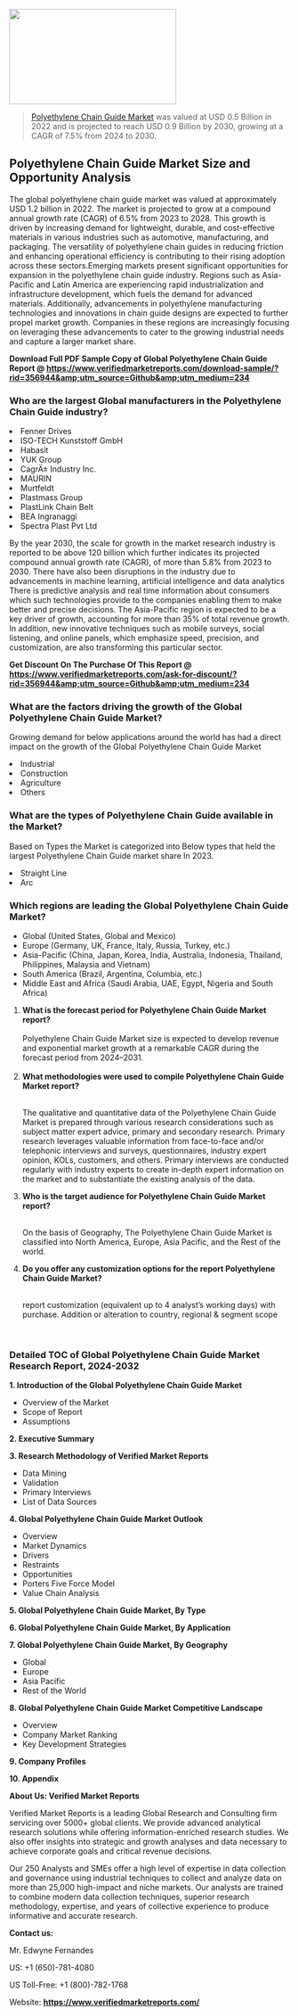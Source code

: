 
<img src="https://ffe5etoiles.com/wp-content/uploads/2024/12/MST1-300x171.png" alt="" width="300" height="171" class="alignnone size-medium wp-image-20088" /><blockquote><p><p><a href="https://www.verifiedmarketreports.com/download-sample/?rid=356944&utm_source=Github&utm_medium=234" target="_blank">Polyethylene Chain Guide Market</a> was valued at USD 0.5 Billion in 2022 and is projected to reach USD 0.9 Billion by 2030, growing at a CAGR of 7.5% from 2024 to 2030.</p></blockquote><p><h2>Polyethylene Chain Guide Market Size and Opportunity Analysis</h2>The global polyethylene chain guide market was valued at approximately USD 1.2 billion in 2022. The market is projected to grow at a compound annual growth rate (CAGR) of 6.5% from 2023 to 2028. This growth is driven by increasing demand for lightweight, durable, and cost-effective materials in various industries such as automotive, manufacturing, and packaging. The versatility of polyethylene chain guides in reducing friction and enhancing operational efficiency is contributing to their rising adoption across these sectors.Emerging markets present significant opportunities for expansion in the polyethylene chain guide industry. Regions such as Asia-Pacific and Latin America are experiencing rapid industrialization and infrastructure development, which fuels the demand for advanced materials. Additionally, advancements in polyethylene manufacturing technologies and innovations in chain guide designs are expected to further propel market growth. Companies in these regions are increasingly focusing on leveraging these advancements to cater to the growing industrial needs and capture a larger market share.</p><p class=""><strong>Download Full PDF Sample Copy of Global Polyethylene Chain Guide Report @ <a href="https://www.verifiedmarketreports.com/download-sample/?rid=356944&amp;utm_source=Github&amp;utm_medium=234" target="_blank">https://www.verifiedmarketreports.com/download-sample/?rid=356944&amp;utm_source=Github&amp;utm_medium=234</a></strong></p><h3 id="" class="">Who are the largest Global manufacturers in the Polyethylene Chain Guide industry?</h3><p><li>Fenner Drives</li><li> ISO-TECH Kunststoff GmbH</li><li> Habasit</li><li> YUK Group</li><li> CagrÄ± Industry Inc.</li><li> MAURIN</li><li> Murtfeldt</li><li> Plastmass Group</li><li> PlastLink Chain Belt</li><li> BEA Ingranaggi</li><li> Spectra Plast Pvt Ltd</li></p><div class=""><div class="" dir="" data-message-author-role="" data-message-id="" data-message-model-slug=""><div class=""><div class=""><div class=""><div class="" dir="" data-message-author-role="" data-message-id="" data-message-model-slug=""><div class=""><div class=""><p>By the year 2030, the scale for growth in the market research industry is reported to be above 120 billion which further indicates its projected compound annual growth rate (CAGR), of more than 5.8% from 2023 to 2030. There have also been disruptions in the industry due to advancements in machine learning, artificial intelligence and data analytics There is predictive analysis and real time information about consumers which such technologies provide to the companies enabling them to make better and precise decisions. The Asia-Pacific region is expected to be a key driver of growth, accounting for more than 35% of total revenue growth. In addition, new innovative techniques such as mobile surveys, social listening, and online panels, which emphasize speed, precision, and customization, are also transforming this particular sector.</p><p><strong>Get Discount On The Purchase Of This Report @&nbsp; <a href="https://www.verifiedmarketreports.com/ask-for-discount/?rid=356944&amp;utm_source=Github&amp;utm_medium=234" target="_blank">https://www.verifiedmarketreports.com/ask-for-discount/?rid=356944&amp;utm_source=Github&amp;utm_medium=234</a></strong></p></div></div></div></div></div></div></div></div><h3 id="" class="">What are the factors driving the growth of the Global Polyethylene Chain Guide Market?</h3><p id="" class="">Growing demand for below applications around the world has had a direct impact on the growth of the Global Polyethylene Chain Guide Market</p><p id="" class=""><li>Industrial</li><li> Construction</li><li> Agriculture</li><li> Others</li></p><h3 id="" class="">What are the types of Polyethylene Chain Guide available in the Market?</h3><p id="" class="">Based on Types the Market is categorized into Below types that held the largest Polyethylene Chain Guide market share In 2023.</p><p id="" class=""><li>Straight Line</li><li> Arc</li></p><h3 id="" class="">Which regions are leading the Global Polyethylene Chain Guide Market?</h3><ul><li>Global (United States, Global and Mexico)</li><li>Europe (Germany, UK, France, Italy, Russia, Turkey, etc.)</li><li>Asia-Pacific (China, Japan, Korea, India, Australia, Indonesia, Thailand, Philippines, Malaysia and Vietnam)</li><li>South America (Brazil, Argentina, Columbia, etc.)</li><li>Middle East and Africa (Saudi Arabia, UAE, Egypt, Nigeria and South Africa)</li></ul><p><ol><li><strong>What is the forecast period for Polyethylene Chain Guide Market report?<br /></strong><br /><span data-sheets-root="1" data-sheets-value="{&quot;1&quot;:2,&quot;2&quot;:&quot;XXXX size is expected to develop revenue and exponential market growth at a remarkable CAGR during the forecast period from 2024&ndash;2030.&quot;}" data-sheets-userformat="{&quot;2&quot;:12674,&quot;4&quot;:{&quot;1&quot;:2,&quot;2&quot;:16776960},&quot;10&quot;:2,&quot;11&quot;:0,&quot;15&quot;:&quot;Arial&quot;,&quot;16&quot;:12}">Polyethylene Chain Guide Market size is expected to develop revenue and exponential market growth at a remarkable CAGR during the forecast period from 2024&ndash;2031.</span><br /><br /></li><li><strong>What methodologies were used to compile Polyethylene Chain Guide Market report?<br /><br /></strong><p>The qualitative and quantitative data of the&nbsp;Polyethylene Chain Guide Market is prepared through various research considerations such as subject matter expert advice, primary and secondary research. Primary research leverages valuable information from face-to-face and/or telephonic interviews and surveys, questionnaires, industry expert opinion, KOLs, customers, and others. Primary interviews are conducted regularly with industry experts to create in-depth expert information on the market and to substantiate the existing analysis of the data.&nbsp;</p></li><li><strong>Who is the target audience for Polyethylene Chain Guide Market report?<br /><br /></strong><p>On the basis of Geography, The&nbsp;Polyethylene Chain Guide Market is classified into North America, Europe, Asia Pacific, and the Rest of the world.</p></li><li><strong>Do you offer any customization options for the report Polyethylene Chain Guide Market?<br /><br /></strong><p>report customization (equivalent up to 4 analyst&rsquo;s working days) with purchase. Addition or alteration to country, regional &amp; segment scope</p><p>&nbsp;</p></li></ol></p><h3 id="" class="">Detailed TOC of Global Polyethylene Chain Guide Market Research Report, 2024-2032</h3><p id="" class=""><strong>1. Introduction of the Global Polyethylene Chain Guide Market</strong></p><ul><li>Overview of the Market</li><li>Scope of Report</li><li>Assumptions</li></ul><p id="" class=""><strong>2. Executive Summary</strong></p><p id="" class=""><strong>3. Research Methodology of&nbsp;Verified Market Reports</strong></p><ul><li>Data Mining</li><li>Validation</li><li>Primary Interviews</li><li>List of Data Sources</li></ul><p id="" class=""><strong>4. Global Polyethylene Chain Guide Market Outlook</strong></p><ul><li>Overview</li><li>Market Dynamics</li><li>Drivers</li><li>Restraints</li><li>Opportunities</li><li>Porters Five Force Model</li><li>Value Chain Analysis</li></ul><p id="" class=""><strong>5. Global Polyethylene Chain Guide Market, By&nbsp;Type</strong></p><p id="" class=""><strong>6. Global Polyethylene Chain Guide Market, By Application</strong></p><p id="" class=""><strong>7. Global Polyethylene Chain Guide Market, By Geography</strong></p><ul><li>Global</li><li>Europe</li><li>Asia Pacific</li><li>Rest of the World</li></ul><p id="" class=""><strong>8. Global Polyethylene Chain Guide Market Competitive Landscape</strong></p><ul><li>Overview</li><li>Company Market Ranking</li><li>Key Development Strategies</li></ul><p id="" class=""><strong>9. Company Profiles</strong></p><p id="" class=""><strong>10. Appendix</strong></p><p id="" class=""><strong>About Us: Verified Market Reports</strong></p><p id="" class="">Verified Market Reports is a leading Global Research and Consulting firm servicing over 5000+ global clients. We provide advanced analytical research solutions while offering information-enriched research studies. We also offer insights into strategic and growth analyses and data necessary to achieve corporate goals and critical revenue decisions.</p><p id="" class="">Our 250 Analysts and SMEs offer a high level of expertise in data collection and governance using industrial techniques to collect and analyze data on more than 25,000 high-impact and niche markets. Our analysts are trained to combine modern data collection techniques, superior research methodology, expertise, and years of collective experience to produce informative and accurate research.</p><p id="" class=""><strong>Contact us:</strong></p><p id="" class="">Mr. Edwyne Fernandes</p><p id="" class="">US: +1 (650)-781-4080</p><p id="" class="">US Toll-Free: +1 (800)-782-1768</p><p id="" class="">Website: <a target="" data-test-app-aware-link=""><strong>https://www.verifiedmarketreports.com/</strong></a></p>
